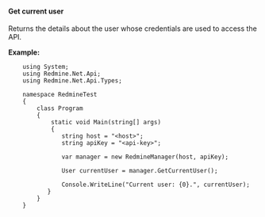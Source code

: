 #### Get current user

Returns the details about the user whose credentials are used to access the API.

**Example:**

```
    using System;
    using Redmine.Net.Api;
    using Redmine.Net.Api.Types;

    namespace RedmineTest
    {
        class Program
        {
            static void Main(string[] args)
            {
               string host = "<host>";
               string apiKey = "<api-key>";

               var manager = new RedmineManager(host, apiKey);

               User currentUser = manager.GetCurrentUser();

               Console.WriteLine("Current user: {0}.", currentUser);
           }
        }
    }
```